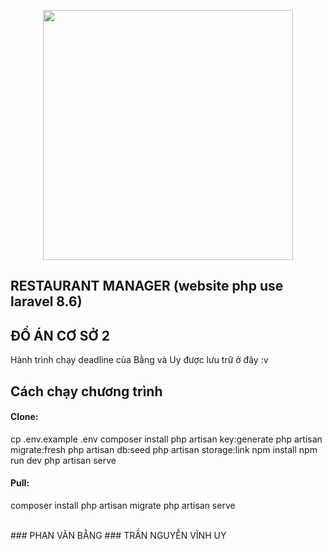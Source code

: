 <p align="center"><a href="https://laravel.com" target="_blank"><img src="https://raw.githubusercontent.com/laravel/art/master/logo-lockup/5%20SVG/2%20CMYK/1%20Full%20Color/laravel-logolockup-cmyk-red.svg" width="400"></a></p>

## RESTAURANT MANAGER (website php use laravel 8.6)

## ĐỒ ÁN CƠ SỞ 2

Hành trình chạy deadline của Bằng và Uy được lưu trữ ở đây :v

## Cách chạy chương trình

#### Clone:
cp .env.example .env
composer install
php artisan key:generate
php artisan migrate:fresh
php artisan db:seed
php artisan storage:link
npm install
npm run dev
php artisan serve

#### Pull:
composer install
php artisan migrate
php artisan serve



<br>
### PHAN VĂN BẰNG
### TRẦN NGUYỄN VĨNH UY
